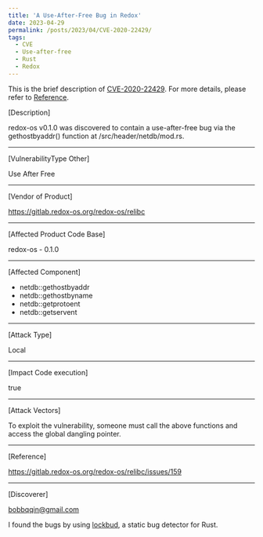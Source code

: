 ```yaml
---
title: 'A Use-After-Free Bug in Redox'
date: 2023-04-29
permalink: /posts/2023/04/CVE-2020-22429/
tags:
  - CVE
  - Use-after-free
  - Rust
  - Redox
---
```


This is the brief description of [CVE-2020-22429](https://cve.mitre.org/cgi-bin/cvename.cgi?name=2020-22429). For more details, please refer to [Reference](https://gitlab.redox-os.org/redox-os/relibc/issues/159).

[Description]

redox-os v0.1.0 was discovered to contain a use-after-free bug via the
gethostbyaddr() function at /src/header/netdb/mod.rs.

------------------------------------------

[VulnerabilityType Other]

Use After Free

------------------------------------------

[Vendor of Product]

https://gitlab.redox-os.org/redox-os/relibc

------------------------------------------

[Affected Product Code Base]

redox-os - 0.1.0

------------------------------------------

[Affected Component]

- netdb::gethostbyaddr
- netdb::gethostbyname
- netdb::getprotoent
- netdb::getservent

------------------------------------------

[Attack Type]

Local

------------------------------------------

[Impact Code execution]

true

------------------------------------------

[Attack Vectors]

To exploit the vulnerability, someone must call the above functions and access the global dangling pointer.

------------------------------------------

[Reference]

https://gitlab.redox-os.org/redox-os/relibc/issues/159

------------------------------------------

[Discoverer]

bobbqqin@gmail.com

I found the bugs by using [lockbud](https://github.com/BurtonQin/lockbud/tree/all), a static bug detector for Rust.